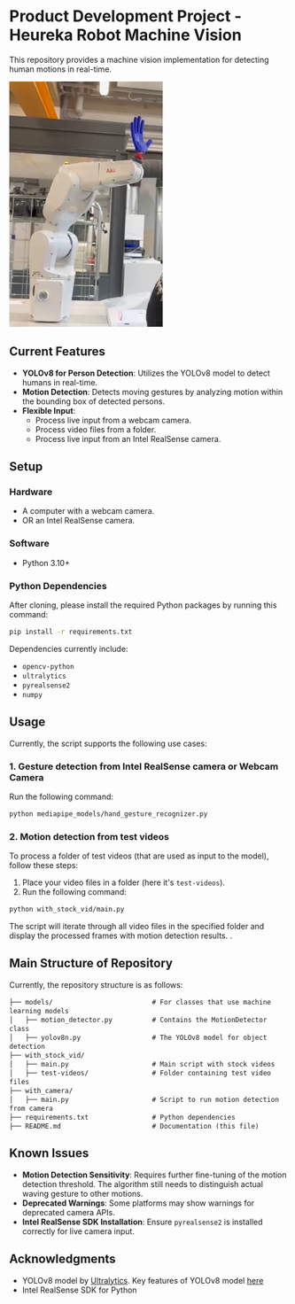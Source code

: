 # Product Development Project - Heureka Robot Machine Vision

This repository provides a machine vision implementation for detecting human motions in real-time.

![Our interactive robot with a 3D printed hand](./media/ABB-IRB-robot.png)


## Current Features
- **YOLOv8 for Person Detection**: Utilizes the YOLOv8 model to detect humans in real-time.
- **Motion Detection**: Detects moving gestures by analyzing motion within the bounding box of detected persons.
- **Flexible Input**:
  - Process live input from a webcam camera.
  - Process video files from a folder.
  - Process live input from an Intel RealSense camera.

## Setup
### Hardware
- A computer with a webcam camera.
- OR an Intel RealSense camera.

### Software
- Python 3.10+

### Python Dependencies
After cloning, please install the required Python packages by running this command:
```bash
pip install -r requirements.txt
```
Dependencies currently include:
- `opencv-python`
- `ultralytics`
- `pyrealsense2`
- `numpy`

## Usage
Currently, the script supports the following use cases:

### 1. Gesture detection from Intel RealSense camera or Webcam Camera
Run the following command:
```bash
python mediapipe_models/hand_gesture_recognizer.py
```

### 2. Motion detection from test videos
To process a folder of test videos (that are used as input to the model), follow these steps:
1. Place your video files in a folder (here it's `test-videos`).
2. Run the following command:

```bash
python with_stock_vid/main.py
```
The script will iterate through all video files in the specified folder and display the processed frames with motion detection results. .

## Main Structure of Repository
Currently, the repository structure is as follows:
```
├── models/                         # For classes that use machine learning models
│   ├── motion_detector.py          # Contains the MotionDetector class
│   ├── yolov8n.py                  # The YOLOv8 model for object detection
├── with_stock_vid/                 
│   ├── main.py                     # Main script with stock videos
│   ├── test-videos/                # Folder containing test video files     
├── with_camera/                    
│   ├── main.py                     # Script to run motion detection from camera
├── requirements.txt                # Python dependencies
├── README.md                       # Documentation (this file)
```

## Known Issues
- **Motion Detection Sensitivity**: Requires further fine-tuning of the motion detection threshold. The algorithm still needs to distinguish actual waving gesture to other motions.
- **Deprecated Warnings**: Some platforms may show warnings for deprecated camera APIs.
- **Intel RealSense SDK Installation**: Ensure `pyrealsense2` is installed correctly for live camera input.


## Acknowledgments
- YOLOv8 model by [Ultralytics](https://github.com/ultralytics/yolov8). Key features of YOLOv8 model [here](https://docs.ultralytics.com/models/yolov8/#key-features-of-yolov8)
- Intel RealSense SDK for Python



